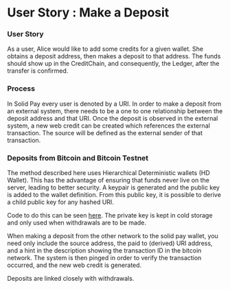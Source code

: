 # User Story : Make a Deposit

### User Story

As a user, Alice would like to add some credits for a given wallet.  She obtains a deposit address, then makes a deposit to that address.  The funds should show up in the CreditChain, and consequently, the Ledger, after the transfer is confirmed.

### Process

In Solid Pay every user is denoted by a URI.  In order to make a deposit from an external system, there needs to be a one to one relationship between the deposit address and that URI.  Once the deposit is observed in the external system, a new web credit can be created which references the external transaction.  The source will be defined as the external sender of that transaction.

### Deposits from Bitcoin and Bitcoin Testnet

The method described here uses Hierarchical Deterministic wallets \(HD Wallet\).  This has the advantage of ensuring that funds never live on the server, leading to better security.  A keypair is generated and the public key is added to the wallet definition.  From this public key, it is possible to derive a child public key for any hashed URI.

Code to do this can be seen [here](https://github.com/quantumpayments/hdwallet/blob/master/test/util.js).  The private key is kept in cold storage and only used when withdrawals are to be made.

When making a deposit from the other network to the solid pay wallet, you need only include the source address, the paid to \(derived\) URI address, and a hint in the description showing the transaction ID in the bitcoin network.  The system is then pinged in order to verify the transaction occurred, and the new web credit is generated.

Deposits are linked closely with withdrawals.




